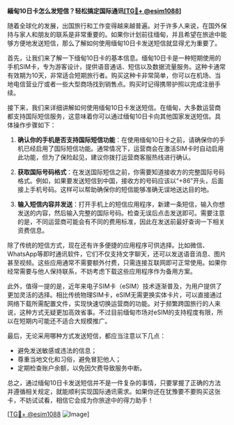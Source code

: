 **緬甸10日卡怎么发短信？轻松搞定国际通讯[[TG💪+ @esim1088](https://t.me/s/esim1088)]**

随着全球化的发展，出国旅行和工作变得越来越普遍。对于许多人来说，在国外保持与家人和朋友的联系是非常重要的。如果你计划前往缅甸，并且希望在旅途中能够方便地发送短信，那么了解如何使用缅甸10日卡发送短信就显得尤为重要了。

首先，让我们来了解一下缅甸10日卡的基本信息。缅甸10日卡是一种短期使用的手机SIM卡，专为游客设计，提供语音通话、短信以及数据流量服务。这种卡通常有效期为10天，非常适合短期旅行者。购买这种卡非常简单，你可以在机场、当地电信营业厅或者一些大型商场找到销售点。购买时记得携带护照以完成注册手续。

接下来，我们来详细讲解如何使用缅甸10日卡发送短信。在缅甸，大多数运营商都支持国际短信服务，这意味着你可以通过缅甸10日卡向其他国家发送短信。具体操作步骤如下：

1. **确认你的手机是否支持国际短信功能**：在使用缅甸10日卡之前，请确保你的手机已经启用了国际短信功能。通常情况下，运营商会在激活SIM卡时自动启用此功能，但为了保险起见，建议你拨打运营商客服热线进行确认。

2. **获取国际号码格式**：在发送国际短信之前，你需要知道接收方的完整国际号码格式。例如，如果要发送短信到中国，接收方的号码应该以“+86”开头，后面接上手机号码。这样可以帮助确保你的短信能够准确无误地送达目的地。

3. **输入短信内容并发送**：打开手机上的短信应用程序，新建一条短信，输入你想发送的内容，然后输入完整的国际号码。检查无误后点击发送即可。需要注意的是，不同运营商可能会有不同的费用标准，因此在发送前最好查询一下相关资费信息。

除了传统的短信方式，现在还有许多便捷的应用程序可供选择。比如微信、WhatsApp等即时通讯软件，它们不仅支持文字聊天，还可以发送语音消息、图片甚至视频。这些应用通常不需要额外付费，只需连接互联网即可正常使用。如果你经常需要与他人保持联系，不妨考虑下载这些应用程序作为备用方案。

此外，值得一提的是，近年来电子SIM卡（eSIM）技术逐渐普及，为用户提供了更加灵活的选择。相比传统物理SIM卡，eSIM无需更换实体卡片，可以直接通过网络下载所需配置文件，实现快速切换运营商的功能。对于频繁跨国旅行的人来说，这种方式无疑更加高效省事。不过目前缅甸市场对eSIM的支持程度有限，所以在短期内可能还不适合大规模推广。

最后，无论采用哪种方式发送短信，都应当注意以下几点：
- 避免发送敏感或违法的信息；
- 尊重当地文化和习俗，避免冒犯他人；
- 定期检查账户余额，以免因欠费导致服务中断。

总之，通过缅甸10日卡发送短信并不是一件复杂的事情，只要掌握了正确的方法并遵循相关规定，就能顺利实现国际通讯需求。如果你还在犹豫要不要购买这张卡，不妨试试看，相信它会成为你旅途中的得力助手！

[[TG💪+ @esim1088](https://t.me/s/esim1088) ![Image](https://i.postimg.cc/4NQfJmqS/Snipaste-2025-05-13-00-14-12.png)]